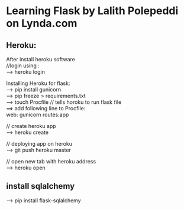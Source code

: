 # Learning Flask by Lalith Polepeddi on Lynda.com 

## Heroku:
After install heroku software   
//login using :  
--> heroku login  

Installing Heroku for flask:  
--> pip install gunicorn  
--> pip freeze > requirements.txt  
--> touch Procfile   			// tells horoku to run flask file  
	  ==> add following line to Procfile:  
	web: gunicorn routes:app  
	      
   
// create heroku app   
--> heroku create  

  
// deploying app on heroku  
--> git push heroku master  
  
// open new tab with heroku address  
--> heroku open  

   
## install sqlalchemy
--> pip install flask-sqlalchemy   
